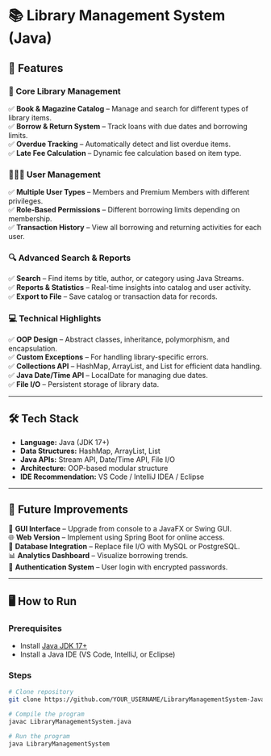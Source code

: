 # 📚 Library Management System (Java)  

## 🚀 Features  

### 🎯 Core Library Management  
✅ **Book & Magazine Catalog** – Manage and search for different types of library items.  
✅ **Borrow & Return System** – Track loans with due dates and borrowing limits.  
✅ **Overdue Tracking** – Automatically detect and list overdue items.  
✅ **Late Fee Calculation** – Dynamic fee calculation based on item type.  

### 🧑‍🤝‍🧑 User Management  
✅ **Multiple User Types** – Members and Premium Members with different privileges.  
✅ **Role-Based Permissions** – Different borrowing limits depending on membership.  
✅ **Transaction History** – View all borrowing and returning activities for each user.  

### 🔍 Advanced Search & Reports  
✅ **Search** – Find items by title, author, or category using Java Streams.  
✅ **Reports & Statistics** – Real-time insights into catalog and user activity.  
✅ **Export to File** – Save catalog or transaction data for records.  

### 💻 Technical Highlights  
✅ **OOP Design** – Abstract classes, inheritance, polymorphism, and encapsulation.  
✅ **Custom Exceptions** – For handling library-specific errors.  
✅ **Collections API** – HashMap, ArrayList, and List for efficient data handling.  
✅ **Java Date/Time API** – LocalDate for managing due dates.  
✅ **File I/O** – Persistent storage of library data.  

---

## 🛠️ Tech Stack  

- **Language:** Java (JDK 17+)  
- **Data Structures:** HashMap, ArrayList, List  
- **Java APIs:** Stream API, Date/Time API, File I/O  
- **Architecture:** OOP-based modular structure  
- **IDE Recommendation:** VS Code / IntelliJ IDEA / Eclipse  

---

## 🔮 Future Improvements  

📱 **GUI Interface** – Upgrade from console to a JavaFX or Swing GUI.  
🌐 **Web Version** – Implement using Spring Boot for online access.  
💾 **Database Integration** – Replace file I/O with MySQL or PostgreSQL.  
📊 **Analytics Dashboard** – Visualize borrowing trends.  
🔐 **Authentication System** – User login with encrypted passwords.  

---

## 🖥️ How to Run  

### **Prerequisites**  
- Install [Java JDK 17+](https://adoptium.net/)  
- Install a Java IDE (VS Code, IntelliJ, or Eclipse)  

### **Steps**  
```bash
# Clone repository
git clone https://github.com/YOUR_USERNAME/LibraryManagementSystem-Java.git

# Compile the program
javac LibraryManagementSystem.java

# Run the program
java LibraryManagementSystem
